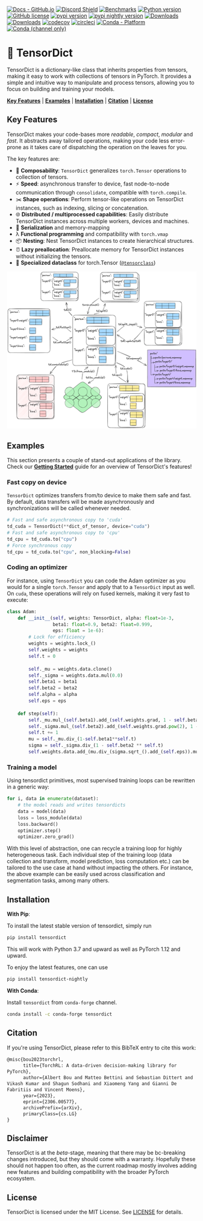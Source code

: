 <!--- BADGES: START --->
<!---
[![Documentation](https://img.shields.io/badge/Documentation-blue.svg?style=flat)](https://pytorch.github.io/tensordict/)
--->
[![Docs - GitHub.io](https://img.shields.io/static/v1?logo=github&style=flat&color=pink&label=docs&message=tensordict)][#docs-package]
[![Discord Shield](https://dcbadge.vercel.app/api/server/tz3TgTAe3D)](https://discord.gg/tz3TgTAe3D)
[![Benchmarks](https://img.shields.io/badge/Benchmarks-blue.svg)][#docs-package-benchmark]
[![Python version](https://img.shields.io/pypi/pyversions/tensordict.svg)](https://www.python.org/downloads/)
[![GitHub license](https://img.shields.io/badge/license-MIT-blue.svg)][#github-license]
<a href="https://pypi.org/project/tensordict"><img src="https://img.shields.io/pypi/v/tensordict" alt="pypi version"></a>
<a href="https://pypi.org/project/tensordict-nightly"><img src="https://img.shields.io/pypi/v/tensordict-nightly?label=nightly" alt="pypi nightly version"></a>
[![Downloads](https://static.pepy.tech/personalized-badge/tensordict?period=total&units=international_system&left_color=blue&right_color=orange&left_text=Downloads)][#pepy-package]
[![Downloads](https://static.pepy.tech/personalized-badge/tensordict-nightly?period=total&units=international_system&left_color=blue&right_color=orange&left_text=Downloads%20(nightly))][#pepy-package-nightly]
[![codecov](https://codecov.io/gh/pytorch/tensordict/branch/main/graph/badge.svg?token=9QTUG6NAGQ)][#codecov-package]
[![circleci](https://circleci.com/gh/pytorch/tensordict.svg?style=shield)][#circleci-package]
[![Conda - Platform](https://img.shields.io/conda/pn/conda-forge/tensordict?logo=anaconda&style=flat)][#conda-forge-package]
[![Conda (channel only)](https://img.shields.io/conda/vn/conda-forge/tensordict?logo=anaconda&style=flat&color=orange)][#conda-forge-package]

[#docs-package]: https://pytorch.github.io/tensordict/
[#docs-package-benchmark]: https://pytorch.github.io/tensordict/dev/bench/
[#github-license]: https://github.com/pytorch/tensordict/blob/main/LICENSE
[#pepy-package]: https://pepy.tech/project/tensordict
[#pepy-package-nightly]: https://pepy.tech/project/tensordict-nightly
[#codecov-package]: https://codecov.io/gh/pytorch/tensordict
[#circleci-package]: https://circleci.com/gh/pytorch/tensordict
[#conda-forge-package]: https://anaconda.org/conda-forge/tensordict

<!--- BADGES: END --->

# 📖 TensorDict

TensorDict is a dictionary-like class that inherits properties from tensors, making it easy to work with collections of
tensors in PyTorch. It provides a simple and intuitive way to manipulate and process tensors, allowing you to focus on
building and training your models.

[**Key Features**](#key-features) |
[**Examples**](#examples) |
[**Installation**](#installation) |
[**Citation**](#citation) |
[**License**](#license)

## Key Features
TensorDict makes your code-bases more _readable_, _compact_, _modular_ and _fast_.
It abstracts away tailored operations, making your code less error-prone as it takes care of
dispatching the operation on the leaves for you.

The key features are:

- 🧮 **Composability**: `TensorDict` generalizes `torch.Tensor` operations to collection of tensors.
- ⚡️ **Speed**: asynchronous transfer to device, fast node-to-node communication through `consolidate`, compatible with `torch.compile`.
- ✂️ **Shape operations**: Perform tensor-like operations on TensorDict instances, such as indexing, slicing or
  concatenation.
- 🌐 **Distributed / multiprocessed capabilities**: Easily distribute TensorDict instances across multiple workers,
  devices and machines.
- 💾 **Serialization** and memory-mapping
- λ **Functional programming** and compatibility with `torch.vmap`
- 📦 **Nesting**: Nest TensorDict instances to create hierarchical structures.
- ⏰ **Lazy preallocation**: Preallocate memory for TensorDict instances without initializing the tensors.
- 📝 **Specialized dataclass** for torch.Tensor ([`@tensorclass`](#tensorclass))

![tensordict.png](docs%2Ftensordict.png)

## Examples

This section presents a couple of stand-out applications of the library.
Check our [**Getting Started**](#GETTING_STARTED.md) guide for an overview of TensorDict's features!

### Fast copy on device
`TensorDict` optimizes transfers from/to device to make them safe and fast.
By default, data transfers will be made asynchronously and synchronizations will be called whenever needed.
```python
# Fast and safe asynchronous copy to 'cuda'
td_cuda = TensorDict(**dict_of_tensor, device="cuda")
# Fast and safe asynchronous copy to 'cpu'
td_cpu = td_cuda.to("cpu")
# Force synchronous copy
td_cpu = td_cuda.to("cpu", non_blocking=False)
```

### Coding an optimizer
For instance, using `TensorDict` you can code the Adam optimizer as you would for a single `torch.Tensor` and apply
that to a `TensorDict` input as well. On `cuda`, these operations will rely on fused kernels, making it very fast to
execute:
```python
class Adam:
    def __init__(self, weights: TensorDict, alpha: float=1e-3,
                 beta1: float=0.9, beta2: float=0.999,
                 eps: float = 1e-6):
        # Lock for efficiency
        weights = weights.lock_()
        self.weights = weights
        self.t = 0

        self._mu = weights.data.clone()
        self._sigma = weights.data.mul(0.0)
        self.beta1 = beta1
        self.beta2 = beta2
        self.alpha = alpha
        self.eps = eps

    def step(self):
        self._mu.mul_(self.beta1).add_(self.weights.grad, 1 - self.beta1)
        self._sigma.mul_(self.beta2).add_(self.weights.grad.pow(2), 1 - self.beta2)
        self.t += 1
        mu = self._mu.div_(1-self.beta1**self.t)
        sigma = self._sigma.div_(1 - self.beta2 ** self.t)
        self.weights.data.add_(mu.div_(sigma.sqrt_().add_(self.eps)).mul_(-self.alpha))
```

### Training a model

Using tensordict primitives, most supervised training loops can be rewritten in a generic way:
```python
for i, data in enumerate(dataset):
    # the model reads and writes tensordicts
    data = model(data)
    loss = loss_module(data)
    loss.backward()
    optimizer.step()
    optimizer.zero_grad()
```

With this level of abstraction, one can recycle a training loop for highly heterogeneous task.
Each individual step of the training loop (data collection and transform, model prediction, loss computation etc.)
can be tailored to the use case at hand without impacting the others.
For instance, the above example can be easily used across classification and segmentation tasks, among many others.

## Installation

**With Pip**:

To install the latest stable version of tensordict, simply run

```bash
pip install tensordict
```

This will work with Python 3.7 and upward as well as PyTorch 1.12 and upward.

To enjoy the latest features, one can use

```bash
pip install tensordict-nightly
```

**With Conda**:

Install `tensordict` from `conda-forge` channel.

```sh
conda install -c conda-forge tensordict
```

## Citation

If you're using TensorDict, please refer to this BibTeX entry to cite this work:
```
@misc{bou2023torchrl,
      title={TorchRL: A data-driven decision-making library for PyTorch},
      author={Albert Bou and Matteo Bettini and Sebastian Dittert and Vikash Kumar and Shagun Sodhani and Xiaomeng Yang and Gianni De Fabritiis and Vincent Moens},
      year={2023},
      eprint={2306.00577},
      archivePrefix={arXiv},
      primaryClass={cs.LG}
}
```

## Disclaimer

TensorDict is at the *beta*-stage, meaning that there may be bc-breaking changes introduced, but
they should come with a warranty.
Hopefully these should not happen too often, as the current roadmap mostly
involves adding new features and building compatibility with the broader
PyTorch ecosystem.

## License

TensorDict is licensed under the MIT License. See [LICENSE](LICENSE) for details.
